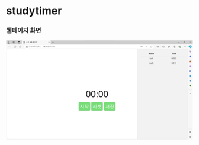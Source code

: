 # studytimer

### 웹페이지 화면
[![study web](https://github.com/yeonsu826/studytimer/blob/main/img/study%20web.png)](https://drive.google.com/file/d/1BTw9yd8m1RyKXqjjQT1YKfV0XQtx9eMX/view?usp=sharing)
